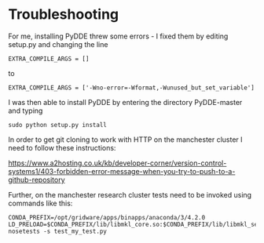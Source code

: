 # Troubleshooting

For me, installing PyDDE threw some errors - I fixed them by editing setup.py and changing the line 

`EXTRA_COMPILE_ARGS = []`

to

`EXTRA_COMPILE_ARGS = ['-Wno-error=-Wformat,-Wunused_but_set_variable']`

I was then able to install PyDDE by entering the directory PyDDE-master and typing

`sudo python setup.py install`

In order to get git cloning to work with HTTP on the manchester cluster I need to follow these instructions:

https://www.a2hosting.co.uk/kb/developer-corner/version-control-systems1/403-forbidden-error-message-when-you-try-to-push-to-a-github-repository

Further, on the manchester research cluster tests need to be invoked using commands like this:

~~~
CONDA_PREFIX=/opt/gridware/apps/binapps/anaconda/3/4.2.0
LD_PRELOAD=$CONDA_PREFIX/lib/libmkl_core.so:$CONDA_PREFIX/lib/libmkl_sequential.so nosetests -s test_my_test.py
~~~
